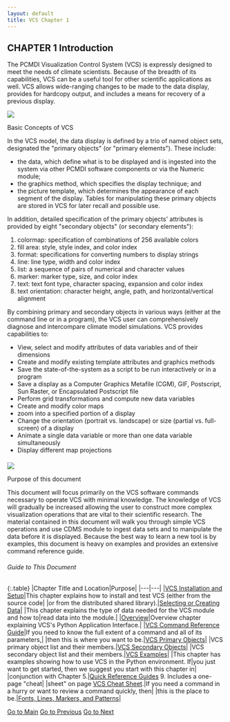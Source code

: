 ```yaml
---
layout: default
title: VCS Chapter 1
---
```


##  CHAPTER 1 Introduction

The PCMDI Visualization Control System (VCS) is expressly designed to meet the
needs of climate scientists. Because of the breadth of its capabilities, VCS
can be a useful tool for other scientific applications as well. VCS allows
wide-ranging changes to be made to the data display, provides for hardcopy
output, and includes a means for recovery of a previous display.

![](vcs-2.gif)

Basic Concepts of VCS

In the VCS model, the data display is defined by a trio of named object sets,
designated the "primary objects" (or "primary elements"). These include:

  * the data, which define what is to be displayed and is ingested into the system via other PCMDI software components or via the Numeric module; 
  * the graphics method, which specifies the display technique; and 
  * the picture template, which determines the appearance of each segment of the display. Tables for manipulating these primary objects are stored in VCS for later recall and possible use.

In addition, detailed specification of the primary objects' attributes is
provided by eight "secondary objects" (or secondary elements"):

  1. colormap: specification of combinations of 256 available colors 
  2. fill area: style, style index, and color index 
  3. format: specifications for converting numbers to display strings 
  4. line: line type, width and color index 
  5. list: a sequence of pairs of numerical and character values 
  6. marker: marker type, size, and color index 
  7. text: text font type, character spacing, expansion and color index 
  8. text orientation: character height, angle, path, and horizontal/vertical alignment 

By combining primary and secondary objects in various ways (either at the
command line or in a program), the VCS user can comprehensively diagnose and
intercompare climate model simulations. VCS provides capabilities to:

  * View, select and modify attributes of data variables and of their dimensions
  * Create and modify existing template attributes and graphics methods
  * Save the state-of-the-system as a script to be run interactively or in a program
  * Save a display as a Computer Graphics Metafile (CGM), GIF, Postscript, Sun Raster, or Encapsulated Postscript file 
  * Perform grid transformations and compute new data variables 
  * Create and modify color maps
  * zoom into a specified portion of a display 
  * Change the orientation (portrait vs. landscape) or size (partial vs. full-screen) of a display 
  * Animate a single data variable or more than one data variable simultaneously
  * Display different map projections

####

![](vcs-2.gif)

Purpose of this document

This document will focus primarily on the VCS software commands necessary to
operate VCS with minimal knowledge. The knowledge of VCS will gradually be
increased allowing the user to construct more complex visualization operations
that are vital to their scientific research. The material contained in this
document will walk you through simple VCS operations and use CDMS module to
ingest data sets and to manipulate the data before it is displayed. Because
the best way to learn a new tool is by examples, this document is heavy on
examples and provides an extensive command reference guide.

######  Guide to This Document

{:.table}
|Chapter Title and Location|Purpose|
|---|---|
|[VCS Installation and Setup](vcs-2.html#18892)|This chapter explains how to install and test VCS (either from the source code|
|or from the distributed shared library).|[Selecting or Creating Data](vcs-3.html#79985)|
|This chapter explains the type of data needed for the VCS module and how to|read data into the module.|
|[Overview](vcs-4.html#60683)|Overview chapter explaining VCS's Python Application Interface.|
|[VCS Command Reference Guide](vcs-5.html#41289)|If you need to know the full extent of a command and all of its parameters,|
|then this is where you want to be.|[VCS Primary Objects](vcs-6.html#22687)|
|VCS primary object list and their members.|[VCS Secondary Objects](vcs-7.html#85913)|
|VCS secondary object list and their members.|[VCS Examples](vcs-8.html#83780)|
|This chapter has examples showing how to use VCS in the Python environment. If|you just want to get started, then we suggest you start with this chapter in|
|conjunction with Chapter 5.|[Quick Reference Guides](vcs-9.html#19907) 9\. Includes a one-page "cheat|
|sheet" on page [VCS Cheat Sheet](vcs-9.html#10473).|If you need a command in a hurry or want to review a command quickly, then|
|this is the place to be.|[Fonts, Lines, Markers, and Patterns](vcs-10.html#20702)|

[Go to Main](vcs.html) [Go to Previous](vcs.html) [Go to Next](vcs-2.html)


